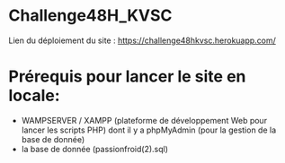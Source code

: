 # Challenge48H_KVSC


Lien du déploiement du site : https://challenge48hkvsc.herokuapp.com/


# Prérequis pour lancer le site en locale:

- WAMPSERVER / XAMPP (plateforme de développement Web pour lancer les scripts PHP)
dont il y a phpMyAdmin (pour la gestion de la base de donnée)
- la base de donnée (passionfroid(2).sql)


